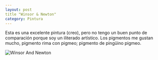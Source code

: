 ```yaml
---
layout: post
title "Winsor & Newton"
category: Pintura
---
```

Esta es una excelente pintura (creo), pero no tengo un buen punto de comparación porque soy un iliterado artístico. Los pigmentos me gustan mucho, pigmento rima con pigmeo; pigmento de pingüino pigmeo.

![Winsor And Newton](http://www.jacordoba.com/images/up/wandn.jpeg)

